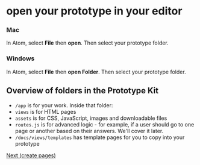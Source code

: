 # open your prototype in your editor

### Mac

In Atom, select **File** then **open**. Then select your prototype folder.

### Windows

In Atom, select **File** then **open Folder**. Then select your prototype folder.

## Overview of folders in the Prototype Kit

 - `/app` is for your work. Inside that folder:
  - `views` is for HTML pages
  - `assets` is for CSS, JavaScript, images and downloadable files
  - `routes.js` is for advanced logic - for example, if a user should go to one page or another based on their answers. We'll cover it later.
 - `/docs/views/templates` has template pages for you to copy into your prototype

[Next (create pages)](create-pages)
